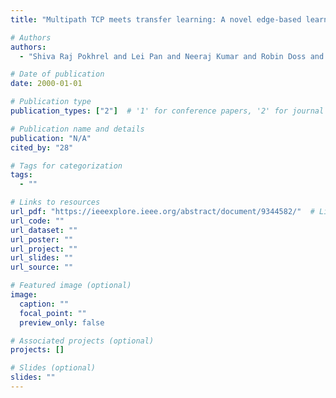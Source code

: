 ```yaml
---
title: "Multipath TCP meets transfer learning: A novel edge-based learning for industrial IoT"

# Authors
authors:
  - "Shiva Raj Pokhrel and Lei Pan and Neeraj Kumar and Robin Doss and Hai L Vu"

# Date of publication
date: 2000-01-01

# Publication type
publication_types: ["2"]  # '1' for conference papers, '2' for journal articles, '3' for preprints

# Publication name and details
publication: "N/A"
cited_by: "28"

# Tags for categorization
tags:
  - ""

# Links to resources
url_pdf: "https://ieeexplore.ieee.org/abstract/document/9344582/"  # Link to the resource
url_code: ""
url_dataset: ""
url_poster: ""
url_project: ""
url_slides: ""
url_source: ""

# Featured image (optional)
image:
  caption: ""
  focal_point: ""
  preview_only: false

# Associated projects (optional)
projects: []

# Slides (optional)
slides: ""
---
```

